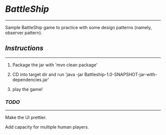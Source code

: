 
# ***BattleShip***

---

Sample BattleShip game to practice with some design patterns (namely, observer pattern).


## ***Instructions***

---


1) Package the jar with 'mvn clean package'


2) CD into target dir and run 'java -jar Battleship-1.0-SNAPSHOT-jar-with-dependencies.jar'


3) play the game!


### ***TODO***

---

Make the UI prettier.

Add capacity for multiple human players.

